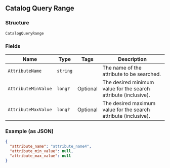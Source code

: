 ## Catalog Query Range

### Structure

`CatalogQueryRange`

### Fields

| Name | Type | Tags | Description |
|  --- | --- | --- | --- |
| `AttributeName` | `string` |  | The name of the attribute to be searched. |
| `AttributeMinValue` | `long?` | Optional | The desired minimum value for the search attribute (inclusive). |
| `AttributeMaxValue` | `long?` | Optional | The desired maximum value for the search attribute (inclusive). |

### Example (as JSON)

```json
{
  "attribute_name": "attribute_name4",
  "attribute_min_value": null,
  "attribute_max_value": null
}
```

